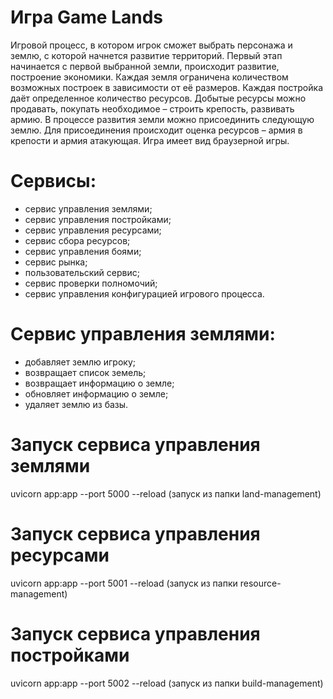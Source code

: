 # Игра Game Lands

Игровой процесс, в котором игрок сможет выбрать персонажа и землю, с которой начнется развитие территорий.
Первый этап начинается с первой выбранной земли, происходит развитие, построение экономики. Каждая земля ограничена количеством возможных построек в зависимости от её размеров.
Каждая постройка даёт определенное количество ресурсов. Добытые ресурсы можно продавать, покупать необходимое – строить крепость, развивать армию. 
В процессе развития земли можно присоединить следующую землю. Для присоединения происходит оценка ресурсов – армия в крепости и армия атакующая.
Игра имеет вид браузерной игры. 

# Сервисы:
- сервис управления землями;
- сервис управления постройками;
- сервис управления ресурсами;
- сервис сбора ресурсов;
- сервис управления боями;
- сервис рынка;
- пользовательский сервис;
- сервис проверки полномочий;
- сервис управления конфигурацией игрового процесса.

# Сервис управления землями: 
- добавляет землю игроку; 
- возвращает список земель; 
- возвращает информацию о земле; 
- обновляет информацию о земле; 
- удаляет землю из базы.

# Запуск сервиса управления землями
uvicorn app:app --port 5000 --reload (запуск из папки land-management)

# Запуск сервиса управления ресурсами
uvicorn app:app --port 5001 --reload (запуск из папки resource-management)

# Запуск сервиса управления постройками
uvicorn app:app --port 5002 --reload (запуск из папки build-management)
